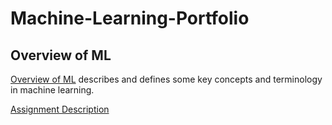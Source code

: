 # Machine-Learning-Portfolio

## Overview of ML

[Overview of ML](https://github.com/d-park7/Machine-Learning-Portfolio/blob/main/Overview%20of%20ML.pdf) describes and defines some key concepts and terminology in machine learning.

[Assignment Description](https://github.com/d-park7/Machine-Learning-Portfolio/blob/main/Portfolio%20Component%200%20-%20Set-Up(1).pdf)
